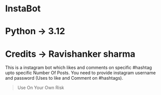 # InstaBot
# Python -> 3.12
# Credits -> Ravishanker sharma
This is a instagram bot which likes and comments on specific #hashtag upto specific Number Of Posts.
You need to provide instagram username and password (Uses to like and Comment on #hashtags).
> Use On Your Own Risk 
